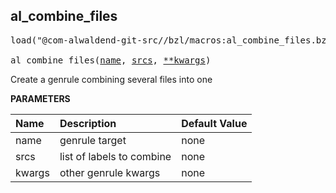 <!-- Generated with Stardoc: http://skydoc.bazel.build -->



<a id="al_combine_files"></a>

## al_combine_files

<pre>
load("@com-alwaldend-git-src//bzl/macros:al_combine_files.bzl", "al_combine_files")

al_combine_files(<a href="#al_combine_files-name">name</a>, <a href="#al_combine_files-srcs">srcs</a>, <a href="#al_combine_files-kwargs">**kwargs</a>)
</pre>

Create a genrule combining several files into one

**PARAMETERS**


| Name  | Description | Default Value |
| :------------- | :------------- | :------------- |
| <a id="al_combine_files-name"></a>name |  genrule target   |  none |
| <a id="al_combine_files-srcs"></a>srcs |  list of labels to combine   |  none |
| <a id="al_combine_files-kwargs"></a>kwargs |  other genrule kwargs   |  none |



